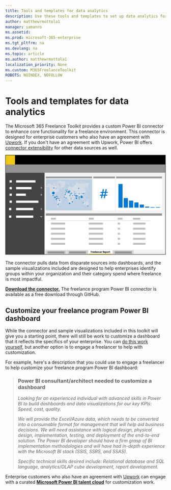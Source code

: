 ```yaml
---
title: Tools and templates for data analytics 
description: Use these tools and templates to set up data analytics for an enterprise freelance program. 
author: matthewrmottola1
manager: samanro
ms.assetid: 
ms.prod: microsoft-365-enterprise
ms.tgt_pltfrm: na
ms.devlang: na
ms.topic: article
ms.author: matthewrmottola1
localization_priority: None 
ms.custom: M365FreelanceToolkit
ROBOTS: NOINDEX, NOFOLLOW
---
```

Tools and templates for data analytics
======================================

The Microsoft 365 Freelance Toolkit provides a custom Power BI connector to enhance core functionality for a freelance environment. This connector is designed for enterprise customers who also have an agreement with <a href="https://www.upwork.com/enterprise/">Upwork</a>. If you don't have an agreement with Upwork, Power BI offers [connector extensibility](https://github.com/Microsoft/DataConnectors) for other data sources as well.

![A spending report in PowerBI](media/M365_Freelance_visibility_freelancerreport.png)

The connector pulls data from disparate sources into dashboards, and the sample visualizations included are designed to help enterprises identify groups within your organization and their category spend where freelance is most impactful.

**[Download the connector.](downloads.md)** The freelance program Power BI connector is available as a free download through GitHub. 

Customize your freelance program Power BI dashboard
---------------------------------------------------

While the connector and sample visualizations included in this toolkit will give you a starting point, there will still be work to customize a dashboard that it reflects the specifics of your enterprise. You can [do this work yourself](https://docs.microsoft.com/power-bi/service-dashboard-create), but another option is to engage a freelancer to help with customization.

For example, here's a description that you could use to engage a freelancer to help customize your freelance program Power BI dashboard:

> ### Power BI consultant/architect needed to customize a dashboard
> *Looking for an experienced individual with advanced skills in Power BI to build dashboards and data visualizations for our key KPIs: Speed, cost, quality.*
> 
> *We will provide the Excel/Azure data, which needs to be converted into a consumable format for management that will help aid business decisions. We will need assistance with logical design, physical design, implementation, testing, and deployment of the end-to-end solution. The Power BI developer should have a firm grasp of BI implementation methodologies and will have had in-depth experience with the Microsoft BI stack (SSIS, SSRS, and SSAS).*
> 
> *Specific technical skills desired include: Relational database and SQL language, analytics/OLAP cube development, report development.*

Enterprise customers who also have an agreement with [Upwork](https://www.upwork.com/enterprise/) can engage with a curated **[Microsoft Power BI talent cloud](clouds.md)** for customization work.